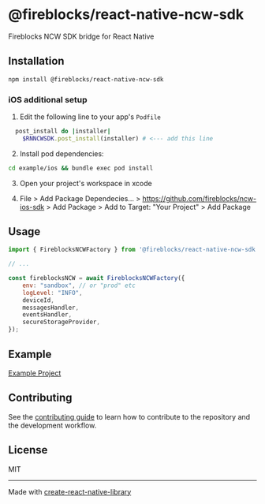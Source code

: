 # @fireblocks/react-native-ncw-sdk

Fireblocks NCW SDK bridge for React Native

## Installation

```sh
npm install @fireblocks/react-native-ncw-sdk
```

### iOS additional setup
1. Edit the following line to your app's `Podfile`

```rb
  post_install do |installer|
    $RNNCWSDK.post_install(installer) # <--- add this line
```

2. Install pod dependencies:

```sh
cd example/ios && bundle exec pod install
```
3. Open your project's workspace in xcode

4. File > Add Package Dependecies... > https://github.com/fireblocks/ncw-ios-sdk > Add Package > Add to Target: "Your Project" > Add Package

## Usage


```js
import { FireblocksNCWFactory } from '@fireblocks/react-native-ncw-sdk';

// ...

const fireblocksNCW = await FireblocksNCWFactory({
    env: "sandbox", // or "prod" etc
    logLevel: "INFO",
    deviceId,
    messagesHandler,
    eventsHandler,
    secureStorageProvider,
});
```

## Example
[Example Project](example)

## Contributing

See the [contributing guide](CONTRIBUTING.md) to learn how to contribute to the repository and the development workflow.

## License

MIT

---

Made with [create-react-native-library](https://github.com/callstack/react-native-builder-bob)
